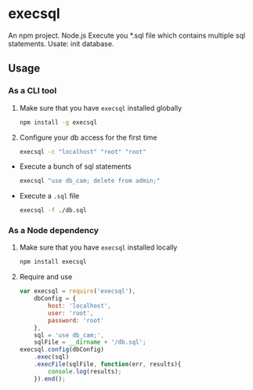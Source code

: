 execsql
=======

An npm project. Node.js
Execute you *.sql file which contains multiple sql statements. Usate: init database.

## Usage

### As a CLI tool

1. Make sure that you have `execsql` installed globally
	```sh
	npm install -g execsql
	```

2. Configure your db access for the first time
	```sh
	execsql -c "localhost" "root" "root"
	```

- Execute a bunch of sql statements
	```sh
	execsql "use db_cam; delete from admin;"
	```

- Execute a `.sql` file
	```sh
	execsql -f ./db.sql
	```

### As a Node dependency

1. Make sure that you have `execsql` installed locally
	```sh
	npm install execsql
	```

2. Require and use
	```js
	var execsql = require('execsql'),
		dbConfig = {
			host: 'localhost',
			user: 'root',
			password: 'root'
		},
		sql = 'use db_cam;',
		sqlFile = __dirname + '/db.sql';
	execsql.config(dbConfig)
		.exec(sql)
		.execFile(sqlFile, function(err, results){
			console.log(results);
		}).end();
	```
